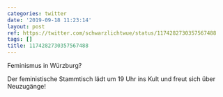 ```yaml
---
categories: twitter
date: '2019-09-18 11:23:14'
layout: post
ref: https://twitter.com/schwarzlichtwue/status/1174282730357567488
tags: []
title: 1174282730357567488
---
```

Feminismus in Würzburg?

Der feministische Stammtisch lädt um 19 Uhr ins Kult und freut sich über Neuzugänge! 